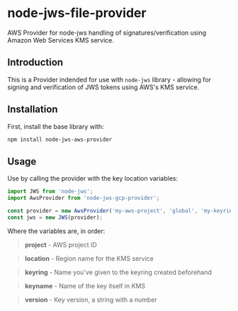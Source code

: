 # node-jws-file-provider
AWS Provider for node-jws handling of signatures/verification using Amazon Web Services KMS service.

## Introduction
This is a Provider indended for use with `node-jws` library - allowing for signing and verification of JWS tokens using AWS's KMS service.

## Installation
First, install the base library with:

```bash
npm install node-jws-aws-provider
```

## Usage
Use by calling the provider with the key location variables:

```typescript
import JWS from 'node-jws';
import AwsProvider from 'node-jws-gcp-provider';

const provider = new AwsProvider('my-aws-project', 'global', 'my-keyring', 'my-key', '1');
const jws = new JWS(provider);
```

Where the variables are, in order:

> **project** - AWS project ID

> **location** - Region name for the KMS service

> **keyring** - Name you've given to the keyring created beforehand

> **keyname** - Name of the key itself in KMS

> **version** - Key version, a string with a number
